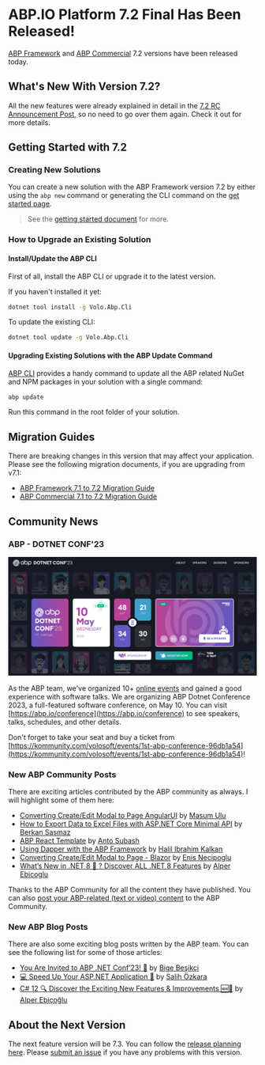 # ABP.IO Platform 7.2 Final Has Been Released!

[ABP Framework](https://abp.io/) and [ABP Commercial](https://commercial.abp.io/) 7.2 versions have been released today.

## What's New With Version 7.2?

All the new features were already explained in detail in the [7.2 RC Announcement Post](https://blog.abp.io/abp/ABP.IO-Platform-7.2-RC-Has-Been-Published), so no need to go over them again. Check it out for more details. 

## Getting Started with 7.2

### Creating New Solutions

You can create a new solution with the ABP Framework version 7.2 by either using the `abp new` command or generating the CLI command on the [get started page](https://abp.io/get-started).

> See the [getting started document](https://docs.abp.io/en/abp/latest/Getting-Started) for more.

### How to Upgrade an Existing Solution

#### Install/Update the ABP CLI

First of all, install the ABP CLI or upgrade it to the latest version.

If you haven't installed it yet:

```bash
dotnet tool install -g Volo.Abp.Cli
```

To update the existing CLI:

```bash
dotnet tool update -g Volo.Abp.Cli
```

#### Upgrading Existing Solutions with the ABP Update Command

[ABP CLI](https://docs.abp.io/en/abp/latest/CLI) provides a handy command to update all the ABP related NuGet and NPM packages in your solution with a single command:

```bash
abp update
```

Run this command in the root folder of your solution.

## Migration Guides

There are breaking changes in this version that may affect your application. 
Please see the following migration documents, if you are upgrading from v7.1:

* [ABP Framework 7.1 to 7.2 Migration Guide](https://docs.abp.io/en/abp/7.2/Migration-Guides/Abp-7_2)
* [ABP Commercial 7.1 to 7.2 Migration Guide](https://docs.abp.io/en/commercial/7.2/migration-guides/v7_2)

## Community News

### ABP - DOTNET CONF'23

![abp-conf](abp-conf.png)

As the ABP team, we've organized 10+ [online events](https://community.abp.io/events) and gained a good experience with software talks. We are organizing ABP Dotnet Conference 2023, a full-featured software conference, on May 10. You can visit [https://abp.io/conference](https://abp.io/conference) to see speakers, talks, schedules, and other details.

Don't forget to take your seat and buy a ticket from [https://kommunity.com/volosoft/events/1st-abp-conference-96db1a54](https://kommunity.com/volosoft/events/1st-abp-conference-96db1a54)!

### New ABP Community Posts

There are exciting articles contributed by the ABP community as always. I will highlight some of them here:

* [Converting Create/Edit Modal to Page AngularUI](https://community.abp.io/posts/converting-createedit-modal-to-page-angularui-doadhgil) by [Masum Ulu](https://twitter.com/masumulu)
* [How to Export Data to Excel Files with ASP.NET Core Minimal API](https://community.abp.io/posts/how-to-export-data-to-excel-files-with-asp.net-core-minimal-api-79o45u3s) by [Berkan Sasmaz](https://twitter.com/berkansasmazz)
* [ABP React Template](https://community.abp.io/posts/abp-react-template-33pjmran) by [Anto Subash](https://twitter.com/antosubash)
* [Using Dapper with the ABP Framework](https://community.abp.io/posts/using-dapper-with-the-abp-framework-shp74p2l) by [Halil Ibrahim Kalkan](https://twitter.com/hibrahimkalkan)
* [Converting Create/Edit Modal to Page - Blazor](https://community.abp.io/posts/converting-createedit-modal-to-page-blazor-eexdex8y) by [Enis Necipoglu](https://twitter.com/EnisNecipoglu)
* [What’s New in .NET 8 🧐 ? Discover ALL .NET 8 Features](https://community.abp.io/posts/whats-new-in-.net-8-discover-all-.net-8-features-llcmrdre) by [Alper Ebicoglu](https://twitter.com/alperebicoglu)

Thanks to the ABP Community for all the content they have published. You can also [post your ABP-related (text or video) content](https://community.abp.io/articles/submit) to the ABP Community.

### New ABP Blog Posts

There are also some exciting blog posts written by the ABP team. You can see the following list for some of those articles:

* [You Are Invited to ABP .NET Conf’23! 📣](https://blog.abp.io/abp/You-Are-Invited-to-ABP-dotNET-Conf23) by [Bige Beşikçi](https://twitter.com/bigedediki)
* [💻 Speed Up Your ASP.NET Application 🚀](https://blog.abp.io/abp/Speed-Up-Your-ASP.NET-Application) by [Salih Özkara](https://twitter.com/salihozkara_)
* [C# 12 🔍 Discover the Exciting New Features & Improvements 🆕🚀](https://blog.abp.io/abp/CSharp-12-Discover-the-Exciting-New-Features-and-Improvements) by [Alper Ebiçoğlu](https://twitter.com/alperebicoglu)

## About the Next Version

The next feature version will be 7.3. You can follow the [release planning here](https://github.com/abpframework/abp/milestones). Please [submit an issue](https://github.com/abpframework/abp/issues/new) if you have any problems with this version.
